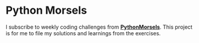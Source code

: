 # Python Morsels

I subscribe to weekly coding challenges from **[PythonMorsels](https://www.pythonmorsels.com)**. This project is for me to file my solutions and learnings from the exercises.
